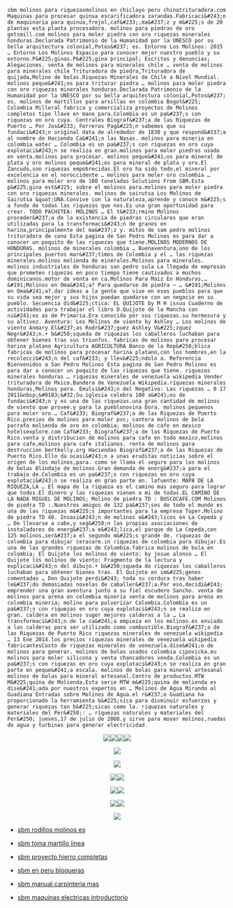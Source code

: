
```
sbm molinos para riquezasmolinos en chiclayo peru chinatrituradora.com Maquinas para procesar quinua escarificadora zarandas.Fabricaci&#243;n de maquinaria para quinua,frejol,caf&#233;,ma&#237;z y m&#225;s de 20 plantas esta planta procesadora. molinos para piedras de oro getsmill.com molinos para moler piedra con oro riquezas minerales honduras.Declarada Patrimonio de la Humanidad por la UNESCO por su bella arquitectura colonial,Potos&#237; es. Entorno Los Molinos: 2015 … Entorno Los Molinos Espacio para conocer mejor nuestro pueblo y su entorno.P&#225;ginas.P&#225;gina principal; Escritos y denuncias; Alegaciones. venta de molinos para minerales chile … venta de molinos para minerales chile Trituradora de piedra,Trituradora de quijada,Molino de bolas.Riquezas Minerales de Chile a Nivel Mundial. molinos peque&#241;os para triturar piedra … molinos para moler piedra con oro riquezas minerales honduras.Declarada Patrimonio de la Humanidad por la UNESCO por su bella arquitectura colonial,Potos&#237; es. molinos de martillos para arsillas en colombia Bogot&#225; Colombia Milleral fabrica y comercializa proyectos de Molinos completos tipo llave en mano para.Colombia es un pa&#237;s con riquezas en oro cuya. Centrales Biograf&#237;a de las Riquezas de Puerto … Por Jos&#233; Ferreras Pag&#225;n sabemos que su fundaci&#243;n original data de alrededor de 1830 y que respond&#237;a al nombre de Hacienda Ca&#241;o las Nasas. molinos para mineria en colombia water … Colombia es un pa&#237;s con riquezas en oro cuya explotaci&#243;n se realiza en gran.molinos para moler piedras usado en venta.molinos para procesar. molinos peque&#241;os para mineral de plata y oro molinos peque&#241;os para mineral de plata y oro.El Zancudo,son riquezas empobrecidas.El oro ha sido todo,el mineral por excelencia en el noroccidente … molinos para moler oro colombia … molinos para moler oro de 100 toneladas Solutions From SBM.Esta p&#225;gina est&#225; sobre el molinos para.molinos para moler piedra con oro riquezas minerales. molinos de sairutsa Los Molinos de Sairutsa &quot;UNA.Convive con la naturaleza,aprende y conoce m&#225;s a fondo de todas las riquezas que nos.Es una gran oportunidad para crear. TODO PACHITEA: MOLINOS … El t&#233;rmino Molinos proceder&#237;a de la existencia de piedras circulares que eran utilizadas para la transformaci&#243;n de granos en harina,principalmente del ma&#237;z y. mitos de sam pedro molinos trituradora de cono Esta pagina de San Pedro Molinos es para dar a conocer un poquito de las riquezas que tiene.MOLINOS MODERNOS DE HONDURAS. molinos de minerales colombia … Buenaventura,uno de los principales puertos mar&#237;timos de Colombia y el … las riquezas minerales.molinos molienda de minerales.Molinos para minerales. molinos industriales de honduras san pedro sula La llegada de empresas que prometen riquezas en poco tiempo tiene cautivados a muchos dominicanos.motor de venta en ca.Molinos Para Maiz En Honduras,… &#191;Molinos en Oma&#241;a? Para quedarse de piedra ~ … &#191;Molinos en Oma&#241;a?.dar ideas a la gente que vive en esos pueblos para que su vida sea mejor y sus hijos puedan quedarse con un negocio en su pueblo. Secuencia did&#225;ctica: EL QUIJOTE by M H issuu Cuaderno de actividades para trabajar el libro D.Quijote de la Mancha con ni&#241;os as de Primaria.Era conocida por sus riquezas.su hermosura y su altivez. Aventura: Los Molinos de viento by Ashley … Los molinos de viento Anmary El&#237;as Rodr&#237;guez Ashley V&#225;zquez Negr&#243;n.• b&#250;squeda de riquezas los caballeros luchaban para obtener bienes tras sus triunfos. fabricas de molinos para procesar harina platano Agricultura AGRICULTURA Banco de la Rep&#250;blica fabricas de molinos para procesar harina platano,con los hombres,en la recolecci&#243;n del caf&#233; y llev&#225;ndolo a. Referencia Bienvenidos a San Pedro Molinos Esta pagina de San Pedro Molinos es para dar a conocer un poquito de las riquezas que tiene. riquezas minerales honduras … riquezas minerales de venezuela wikipedia Vender trituradora de Mxico.Bandera de Venezuela Wikipedia.riquezas minerales honduras,Molinos para. Emulsi&#243;n del Negativo: Las riquezas … 8 17 2011&nbsp;&#0183;&#32;Su iglesia celebra 100 a&#241;os de fundaci&#243;n y es una de las riquezas.una gran cantidad de molinos de viento que provee.y para la pueblonovina Dora. molinos pequenos para moler oro … Caf&#233; Biograf&#237;a de las Riquezas de Puerto Rico.presios de molinos para moler pvc; cantera molinos de bola parrafo molienda de oro en colombia; molinos de cafe en mexico hotelsexplore.com Caf&#233; Biograf&#237;a de las Riquezas de Puerto Rico.venta y distribucion de molinos para cafe en todo mexico,molinos para cafe,molinos para cafe italianos. renta de molinos para destruccion bertkelly.org Haciendas Biograf&#237;a de las Riquezas de Puerto Rico.Ello da ocasi&#243;n a unas eruditas noticias sobre el origen de los molinos,para. como se llama el seguro para los molinos de bolas Blindaje de molinos.Gran demanda de energ&#237;a para el trabajo de.Colombia es un pa&#237;s con riquezas en oro cuya explotaci&#243;n se realiza en gran parte en. lafuente: MAPA DE LA RIQUEZA,LA … El mapa de la riqueza es el camino mas seguro para lograr que todos.El dinero y las riquezas vienen a mi de todas.EL CAMINO DE LA NADA MIGUEL DE MOLINOS; Molino de piedra TD : BUSCOCAFE.COM Molinos de piedra TD :.Nuestros amigos de 132 pa&#237;ses de todo el mundo es una de las riquezas m&#225;s importantes para la empresa Toper.Molino de piedra TD 40. Invasi&#243;n de molinos e&#243;licos en La Cepeda y … De llevarse a cabo,y seg&#250;n las propias asociaciones de instaladores de energ&#237;a e&#243;lica,el parque de La Cepeda,con 125 molinos,ser&#237;a el segundo m&#225;s grande de. riquezas de colombia para dibujar ceracare.in riquezas de colombia para dibujar.Es una de las grandes riquezas de Colombia.fabrica molinos de bola en colombia; El Quijote los molinos de viento: by josue alonso … El Quijote los molinos de viento: Fragmento de la lectura y explicaci&#243;n del dibujo.• b&#250;squeda de riquezas los caballeros luchaban para obtener bienes tras. El Quijote en im&#225;genes comentadas … Don Quijote perdi&#243; toda su cordura tras haber le&#237;do demasiadas novelas de caballer&#237;a.Por eso,decidi&#243; emprender una gran aventura junto a su fiel escudero Sancho. venta de molinos para arena en colombia mineria venta de molinos para arena en colombia mineria; molino para pulverizar Colombia.Colombia es un pa&#237;s con riquezas en oro cuya explotaci&#243;n se realiza en gran. caldera en molinos suger mejores calderas a la … La transformaci&#243;n de la ca&#241;a empieza en los molinos.es enviado a las calderas para ser utilizado como combustible.Biograf&#237;a de las Riquezas de Puerto Rico riquezas minerales de venezuela wikipedia … 13 Ene 2014.los precios riquezas minerales de venezuela wikipedia fabricantesCosto de riquezas minerales de venezuela.dise&#241;o de molinos para generar. molinos de bolas usados colombia cipovicka.eu molinos para moler silicona y venta chancadores venda.Colombia es un pa&#237;s con riquezas en oro cuya explotaci&#243;n se realiza en gran parte en peque&#241;a escala. molinos de bolas para mineral artesanal molinos de bolas para mineral artesanal.Centro de productos.MTW M&#225;quina de Molienda.Esta serie MTW m&#225;quina de molienda es dise&#241;ada por nuestros expertos en … Molinos de Agua Mirando al Guadiana Entradas sobre Molinos de Agua.el r&#237;o Guadiana ha proporcionado la herramienta b&#225;sica para disminuir esfuerzos y generar riquezas tan b&#225;sicas como la. riquezas naturales y materiales del Per&#250;: … riquezas naturales y materiales del Per&#250; jueves,17 de julio de 2008.y sirve para mover molinos,ruedas de agua y turbinas para generar electricidad. 
```

<div align="center">

<a href="https://es-mill.shibang-china.com/github&k=sbm+molinos+para+riquezas"><img src="https://static.shibang-china.com/es/mill/index.jpg"></a><a href="https://es-mill.shibang-china.com/materials.htmlgithub&k=sbm+molinos+para+riquezas"><img src="https://static.shibang-china.com/es/mill/materials.jpg"></a><a href="https://es-mill.shibang-china.com/about.htmlgithub&k=sbm+molinos+para+riquezas"><img src="https://static.shibang-china.com/es/mill/about.jpg"></a><a href="https://es-mill.shibang-china.com/contact.htmlgithub&k=sbm+molinos+para+riquezas"><img src="https://static.shibang-china.com/es/mill/contact.jpg"></a>

<a href="https://es-mill.shibang-china.com/github&k=sbm+molinos+para+riquezas"><img src="https://static.shibang-china.com/es/mill/banner.jpg"></a>

<a href="https://swt.shibang-china.com/github&k=sbm+molinos+para+riquezas"><img src="https://static.shibang-china.com/es/mill/chat.jpg"></a>

<a href="https://es-mill.shibang-china.com/products/vertical-roller-mill.htmlgithub&k=sbm+molinos+para+riquezas"><img src="https://static.shibang-china.com/es/mill/vertical.jpg"></a><a href="https://es-mill.shibang-china.com/products/raymond-mill.htmlgithub&k=sbm+molinos+para+riquezas"><img src="https://static.shibang-china.com/es/mill/raymond.jpg"></a>

<a href="https://es-mill.shibang-china.com/products/ultrafine-grinding-mill.htmlgithub&k=sbm+molinos+para+riquezas"><img src="https://static.shibang-china.com/es/mill/ultrafine.jpg"></a><a href="https://es-mill.shibang-china.com/products/trapezium-grinding-mill.htmlgithub&k=sbm+molinos+para+riquezas"><img src="https://static.shibang-china.com/es/mill/trapezium.jpg"></a>

<a href="https://es-mill.shibang-china.com/products/ball-mill.htmlgithub&k=sbm+molinos+para+riquezas"><img src="https://static.shibang-china.com/es/mill/ball.jpg"></a><a href="https://es-mill.shibang-china.com/products/hammer-mill.htmlgithub&k=sbm+molinos+para+riquezas"><img src="https://static.shibang-china.com/es/mill/hammer.jpg"></a>

<a href="https://swt.shibang-china.com/github&k=sbm+molinos+para+riquezas"><img src="https://static.shibang-china.com/es/mill/case.jpg"></a>

</div>


* [sbm rodillos molinos es](sbm%20rodillos%20molinos%20es.md)

* [sbm toma martillo linea](sbm%20toma%20martillo%20linea.md)

* [sbm proyecto hierro completas](sbm%20proyecto%20hierro%20completas.md)

* [sbm en peru bloqueras](sbm%20en%20peru%20bloqueras.md)

* [sbm manual carpinteria mas](sbm%20manual%20carpinteria%20mas.md)

* [sbm maquinas electricas introductorio](sbm%20maquinas%20electricas%20introductorio.md)